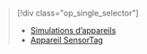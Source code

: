 > [!div class="op_single_selector"]
> * [Simulations d’appareils](../articles/iot-suite/iot-suite-v1-gateway-kit-get-started-simulator.md)
> * [Appareil SensorTag](../articles/iot-suite/iot-suite-v1-gateway-kit-get-started-sensortag.md)
